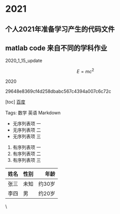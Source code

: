 # 2021

## 个人2021年准备学习产生的代码文件

## matlab code 来自不同的学科作业

2020_1_15_update

$$E=mc^2$$

2020

29648e8369cf4d258dbabc567c4394a007c6c72c 

[toc]
[百度](www.baidu.com)


Tags: 数学 英语 Markdown

- 无序列表项 一
- 无序列表项 二
- 无序列表项 三

1. 有序列表项 一
2. 有序列表项 二
3. 有序列表项 三

姓名|性别|年龄
:-:|:-|-:
张三|未知|约30岁
李四|男|约20岁
\